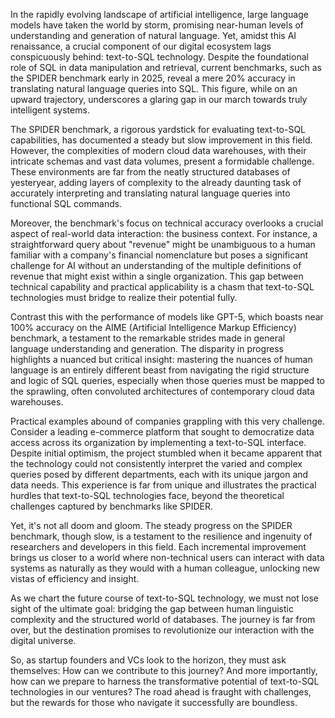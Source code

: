 In the rapidly evolving landscape of artificial intelligence, large language models have taken the world by storm, promising near-human levels of understanding and generation of natural language. Yet, amidst this AI renaissance, a crucial component of our digital ecosystem lags conspicuously behind: text-to-SQL technology. Despite the foundational role of SQL in data manipulation and retrieval, current benchmarks, such as the SPIDER benchmark early in 2025, reveal a mere 20% accuracy in translating natural language queries into SQL. This figure, while on an upward trajectory, underscores a glaring gap in our march towards truly intelligent systems.

The SPIDER benchmark, a rigorous yardstick for evaluating text-to-SQL capabilities, has documented a steady but slow improvement in this field. However, the complexities of modern cloud data warehouses, with their intricate schemas and vast data volumes, present a formidable challenge. These environments are far from the neatly structured databases of yesteryear, adding layers of complexity to the already daunting task of accurately interpreting and translating natural language queries into functional SQL commands.

Moreover, the benchmark's focus on technical accuracy overlooks a crucial aspect of real-world data interaction: the business context. For instance, a straightforward query about "revenue" might be unambiguous to a human familiar with a company's financial nomenclature but poses a significant challenge for AI without an understanding of the multiple definitions of revenue that might exist within a single organization. This gap between technical capability and practical applicability is a chasm that text-to-SQL technologies must bridge to realize their potential fully.

Contrast this with the performance of models like GPT-5, which boasts near 100% accuracy on the AIME (Artificial Intelligence Markup Efficiency) benchmark, a testament to the remarkable strides made in general language understanding and generation. The disparity in progress highlights a nuanced but critical insight: mastering the nuances of human language is an entirely different beast from navigating the rigid structure and logic of SQL queries, especially when those queries must be mapped to the sprawling, often convoluted architectures of contemporary cloud data warehouses.

Practical examples abound of companies grappling with this very challenge. Consider a leading e-commerce platform that sought to democratize data access across its organization by implementing a text-to-SQL interface. Despite initial optimism, the project stumbled when it became apparent that the technology could not consistently interpret the varied and complex queries posed by different departments, each with its unique jargon and data needs. This experience is far from unique and illustrates the practical hurdles that text-to-SQL technologies face, beyond the theoretical challenges captured by benchmarks like SPIDER.

Yet, it's not all doom and gloom. The steady progress on the SPIDER benchmark, though slow, is a testament to the resilience and ingenuity of researchers and developers in this field. Each incremental improvement brings us closer to a world where non-technical users can interact with data systems as naturally as they would with a human colleague, unlocking new vistas of efficiency and insight.

As we chart the future course of text-to-SQL technology, we must not lose sight of the ultimate goal: bridging the gap between human linguistic complexity and the structured world of databases. The journey is far from over, but the destination promises to revolutionize our interaction with the digital universe.

So, as startup founders and VCs look to the horizon, they must ask themselves: How can we contribute to this journey? And more importantly, how can we prepare to harness the transformative potential of text-to-SQL technologies in our ventures? The road ahead is fraught with challenges, but the rewards for those who navigate it successfully are boundless.